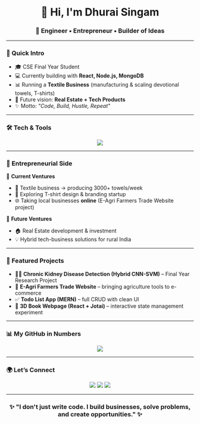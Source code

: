 <!-- HEADER -->
<h1 align="center">👋 Hi, I'm Dhurai Singam</h1>
<h3 align="center">🚀 Engineer • Entrepreneur • Builder of Ideas</h3>

---

<!-- INTRO -->
### 🌟 Quick Intro
- 🎓 CSE Final Year Student  
- 💻 Currently building with **React, Node.js, MongoDB**  
- 📊 Running a **Textile Business** (manufacturing & scaling devotional towels, T-shirts)  
- 🌱 Future vision: **Real Estate + Tech Products**  
- ✨ Motto: *"Code, Build, Hustle, Repeat"*  

---

<!-- SKILLS GRID -->
### 🛠️ Tech & Tools
<p align="center">
  <img src="https://skillicons.dev/icons?i=react,nodejs,express,mongodb,js,cpp,java,python,git,docker,linux&theme=light" />
</p>

---

<!-- BUSINESS SECTION -->
### 🏢 Entrepreneurial Side
📌 **Current Ventures**
- 🧵 Textile business → producing 3000+ towels/week  
- 👕 Exploring T-shirt design & branding startup  
- 🌐 Taking local businesses **online** (E-Agri Farmers Trade Website project)  

📌 **Future Ventures**
- 🏠 Real Estate development & investment  
- 💡 Hybrid tech-business solutions for rural India  

---

<!-- PROJECTS -->
### 🚀 Featured Projects
- 🧑‍⚕️ **Chronic Kidney Disease Detection (Hybrid CNN-SVM)** – Final Year Research Project  
- 🌾 **E-Agri Farmers Trade Website** – bringing agriculture tools to e-commerce  
- ✅ **Todo List App (MERN)** – full CRUD with clean UI  
- 🎨 **3D Book Webpage (React + Jotai)** – interactive state management experiment  

---

<!-- GITHUB STATS CLEAN VERSION -->
### 📊 My GitHub in Numbers
<p align="center">
  <img src="https://github-readme-streak-stats.herokuapp.com?user=your-username&theme=default&hide_border=false" />
</p>

---

<!-- CONNECT -->
### 🌍 Let’s Connect
<p align="center">
  <a href="mailto:yourmail@gmail.com"><img src="https://img.shields.io/badge/Email-D14836?style=for-the-badge&logo=gmail&logoColor=white"/></a>
  <a href="https://www.linkedin.com/in/your-link"><img src="https://img.shields.io/badge/LinkedIn-0A66C2?style=for-the-badge&logo=linkedin&logoColor=white"/></a>
  <a href="https://your-portfolio-link.com"><img src="https://img.shields.io/badge/Portfolio-FF7139?style=for-the-badge&logo=firefox&logoColor=white"/></a>
</p>

---

<!-- FOOTER QUOTE -->
<h3 align="center">✨ "I don't just write code. I build businesses, solve problems, and create opportunities." ✨</h3>
